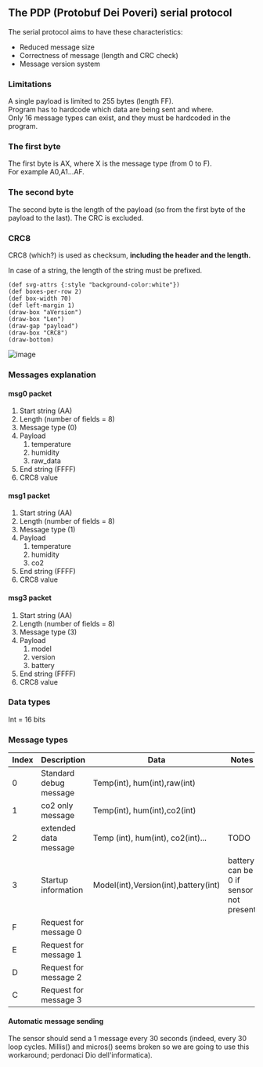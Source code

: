 ## The PDP (Protobuf Dei Poveri) serial protocol

The serial protocol aims to have these characteristics:
- Reduced message size
- Correctness of message (length and CRC check)
- Message version system

### Limitations
A single payload is limited to 255 bytes (length FF).  
Program has to hardcode which data are being sent and where.  
Only 16 message types can exist, and they must be hardcoded in the program.  

### The first byte

The first byte is AX, where X is the message type (from 0 to F).  
For example A0,A1...AF.  

### The second byte

The second byte is the length of the payload (so from the first byte of the payload to the last). The CRC is excluded.  

### CRC8

CRC8 (which?) is used as checksum, **including the header and the length.**

In case of a string, the length of the string must be prefixed.

```bytefield
(def svg-attrs {:style "background-color:white"})
(def boxes-per-row 2)
(def box-width 70)
(def left-margin 1)
(draw-box "aVersion")
(draw-box "Len")
(draw-gap "payload")
(draw-box "CRC8")
(draw-bottom)
```
![image](https://user-images.githubusercontent.com/4050967/204576738-7696bc1a-cf01-4922-8fbb-d043fcafbe89.jpg)

### Messages explanation
#### msg0 packet

1. Start string (AA)
2. Length (number of fields = 8)
3. Message type (0)
4. Payload
	1. temperature
	2. humidity
	3. raw_data
5. End string (FFFF)
6. CRC8 value

#### msg1 packet

1. Start string (AA)
2. Length (number of fields = 8)
3. Message type (1)
4. Payload
	1. temperature
	2. humidity
	3. co2
5. End string (FFFF)
6. CRC8 value

#### msg3 packet

1. Start string (AA)
2. Length (number of fields = 8)
3. Message type (3)
4. Payload
	1. model
	2. version
	3. battery
5. End string (FFFF)
6. CRC8 value

### Data types

Int = 16 bits

### Message types
|Index   |Description   |Data|Notes|
|---|---|----|----|
|0|Standard debug message|Temp(int), hum(int),raw(int)|
|1|co2 only message|Temp(int), hum(int),co2(int)|
|2|extended data message|Temp (int), hum(int), co2(int)...|TODO
|3|Startup information|Model(int),Version(int),battery(int)|battery can be 0 if sensor not present
|F|Request for message 0
|E|Request for message 1
|D|Request for message 2
|C|Request for message 3

#### Automatic message sending
The sensor should send a 
1 
message every 
30
seconds (indeed, every 30 loop cycles. Millis() and micros() seems broken so we are going to use this workaround; perdonaci Dio dell'informatica).
